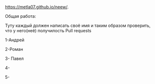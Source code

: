 ﻿https://metla07.github.io/neew/.

Общая работа:

Туту каждый должен написать своё имя и таким образом проверить, что у него(неё) получилость Pull requests

1-Андрей

2-Роман

3- Павел

4-

5-

